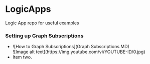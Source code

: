 # LogicApps
Logic App repo for useful examples

### Setting up Graph Subscriptions ###
<ul>
  <li>![How to Graph Subscriptions](Graph Subscriptions.MD)</li>
  ![Image alt text](https://img.youtube.com/vi/YOUTUBE-ID/0.jpg)
  
  
  
  <li>Item two.</li></ul>
